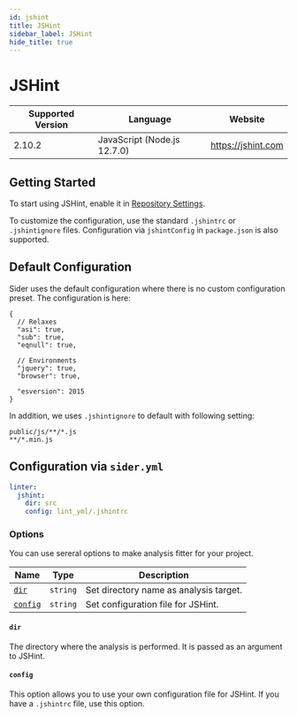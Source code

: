 ```yaml
---
id: jshint
title: JSHint
sidebar_label: JSHint
hide_title: true
---
```


# JSHint

| Supported Version | Language | Website |
| ----------------- | -------- | -------- |
| 2.10.2 | JavaScript (Node.js 12.7.0) | https://jshint.com |

## Getting Started

To start using JSHint, enable it in [Repository Settings](../../getting-started/repository-settings.md).

To customize the configuration, use the standard `.jshintrc` or `.jshintignore` files. Configuration via `jshintConfig` in `package.json` is also supported.

## Default Configuration

Sider uses the default configuration where there is no custom configuration preset. The configuration is here:

```json5
{
  // Relaxes
  "asi": true,
  "sub": true,
  "eqnull": true,

  // Environments
  "jquery": true,
  "browser": true,

  "esversion": 2015
}
```

In addition, we uses `.jshintignore` to default with following setting:

```
public/js/**/*.js
**/*.min.js
```

## Configuration via `sider.yml`

```yaml
linter:
  jshint:
    dir: src
    config: lint_yml/.jshintrc
```

### Options

You can use sereral options to make analysis fitter for your project.

| Name | Type | Description |
| ---- | ---- | ----------- |
| [`dir`](#dir) | `string` | Set directory name as analysis target. |
| [`config`](#config) | `string` | Set configuration file for JSHint. |

#### `dir`

The directory where the analysis is performed. It is passed as an argument to JSHint.

#### `config`

This option allows you to use your own configuration file for JSHint. If you have a `.jshintrc` file, use this option.
